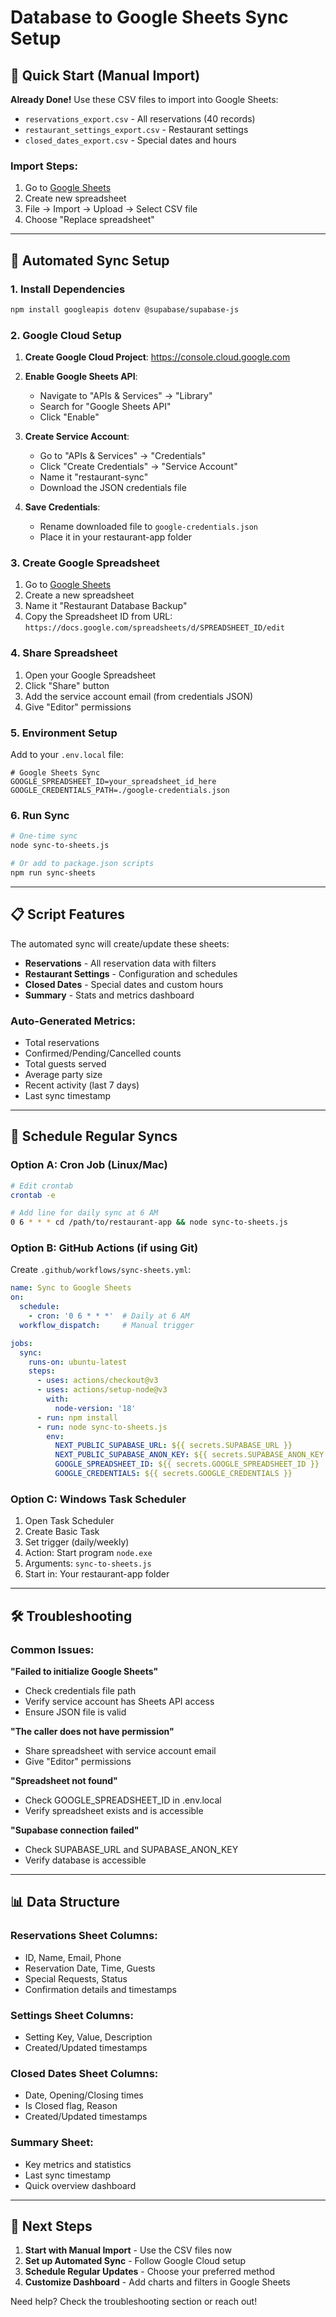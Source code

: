 # Database to Google Sheets Sync Setup

## 🚀 Quick Start (Manual Import)

**Already Done!** Use these CSV files to import into Google Sheets:
- `reservations_export.csv` - All reservations (40 records)
- `restaurant_settings_export.csv` - Restaurant settings
- `closed_dates_export.csv` - Special dates and hours

### Import Steps:
1. Go to [Google Sheets](https://sheets.google.com)
2. Create new spreadsheet
3. File → Import → Upload → Select CSV file
4. Choose "Replace spreadsheet"

---

## 🔄 Automated Sync Setup

### 1. Install Dependencies
```bash
npm install googleapis dotenv @supabase/supabase-js
```

### 2. Google Cloud Setup
1. **Create Google Cloud Project**: https://console.cloud.google.com
2. **Enable Google Sheets API**:
   - Navigate to "APIs & Services" → "Library"
   - Search for "Google Sheets API"
   - Click "Enable"

3. **Create Service Account**:
   - Go to "APIs & Services" → "Credentials"
   - Click "Create Credentials" → "Service Account"
   - Name it "restaurant-sync" 
   - Download the JSON credentials file

4. **Save Credentials**:
   - Rename downloaded file to `google-credentials.json`
   - Place it in your restaurant-app folder

### 3. Create Google Spreadsheet
1. Go to [Google Sheets](https://sheets.google.com)
2. Create a new spreadsheet
3. Name it "Restaurant Database Backup"
4. Copy the Spreadsheet ID from URL: 
   `https://docs.google.com/spreadsheets/d/SPREADSHEET_ID/edit`

### 4. Share Spreadsheet
1. Open your Google Spreadsheet
2. Click "Share" button
3. Add the service account email (from credentials JSON)
4. Give "Editor" permissions

### 5. Environment Setup
Add to your `.env.local` file:
```env
# Google Sheets Sync
GOOGLE_SPREADSHEET_ID=your_spreadsheet_id_here
GOOGLE_CREDENTIALS_PATH=./google-credentials.json
```

### 6. Run Sync
```bash
# One-time sync
node sync-to-sheets.js

# Or add to package.json scripts
npm run sync-sheets
```

---

## 📋 Script Features

The automated sync will create/update these sheets:
- **Reservations** - All reservation data with filters
- **Restaurant Settings** - Configuration and schedules  
- **Closed Dates** - Special dates and custom hours
- **Summary** - Stats and metrics dashboard

### Auto-Generated Metrics:
- Total reservations
- Confirmed/Pending/Cancelled counts
- Total guests served
- Average party size
- Recent activity (last 7 days)
- Last sync timestamp

---

## 🔄 Schedule Regular Syncs

### Option A: Cron Job (Linux/Mac)
```bash
# Edit crontab
crontab -e

# Add line for daily sync at 6 AM
0 6 * * * cd /path/to/restaurant-app && node sync-to-sheets.js
```

### Option B: GitHub Actions (if using Git)
Create `.github/workflows/sync-sheets.yml`:
```yaml
name: Sync to Google Sheets
on:
  schedule:
    - cron: '0 6 * * *'  # Daily at 6 AM
  workflow_dispatch:     # Manual trigger

jobs:
  sync:
    runs-on: ubuntu-latest
    steps:
      - uses: actions/checkout@v3
      - uses: actions/setup-node@v3
        with:
          node-version: '18'
      - run: npm install
      - run: node sync-to-sheets.js
        env:
          NEXT_PUBLIC_SUPABASE_URL: ${{ secrets.SUPABASE_URL }}
          NEXT_PUBLIC_SUPABASE_ANON_KEY: ${{ secrets.SUPABASE_ANON_KEY }}
          GOOGLE_SPREADSHEET_ID: ${{ secrets.GOOGLE_SPREADSHEET_ID }}
          GOOGLE_CREDENTIALS: ${{ secrets.GOOGLE_CREDENTIALS }}
```

### Option C: Windows Task Scheduler
1. Open Task Scheduler
2. Create Basic Task
3. Set trigger (daily/weekly)
4. Action: Start program `node.exe`
5. Arguments: `sync-to-sheets.js`
6. Start in: Your restaurant-app folder

---

## 🛠 Troubleshooting

### Common Issues:

**"Failed to initialize Google Sheets"**
- Check credentials file path
- Verify service account has Sheets API access
- Ensure JSON file is valid

**"The caller does not have permission"** 
- Share spreadsheet with service account email
- Give "Editor" permissions

**"Spreadsheet not found"**
- Check GOOGLE_SPREADSHEET_ID in .env.local
- Verify spreadsheet exists and is accessible

**"Supabase connection failed"**
- Check SUPABASE_URL and SUPABASE_ANON_KEY
- Verify database is accessible

---

## 📊 Data Structure

### Reservations Sheet Columns:
- ID, Name, Email, Phone
- Reservation Date, Time, Guests
- Special Requests, Status
- Confirmation details and timestamps

### Settings Sheet Columns:
- Setting Key, Value, Description
- Created/Updated timestamps

### Closed Dates Sheet Columns:
- Date, Opening/Closing times
- Is Closed flag, Reason
- Created/Updated timestamps

### Summary Sheet:
- Key metrics and statistics
- Last sync timestamp
- Quick overview dashboard

---

## 🎯 Next Steps

1. **Start with Manual Import** - Use the CSV files now
2. **Set up Automated Sync** - Follow Google Cloud setup
3. **Schedule Regular Updates** - Choose your preferred method
4. **Customize Dashboard** - Add charts and filters in Google Sheets

Need help? Check the troubleshooting section or reach out!
